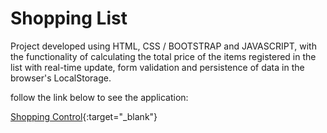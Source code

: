 # Shopping List

Project developed using HTML, CSS / BOOTSTRAP and JAVASCRIPT, with the functionality of calculating the total price of the items registered in the list with real-time update, form validation and persistence of data in the browser's LocalStorage.

follow the link below to see the application:

[Shopping Control](https://brunohafonso95.github.io/shopping-control/){:target="_blank"}
